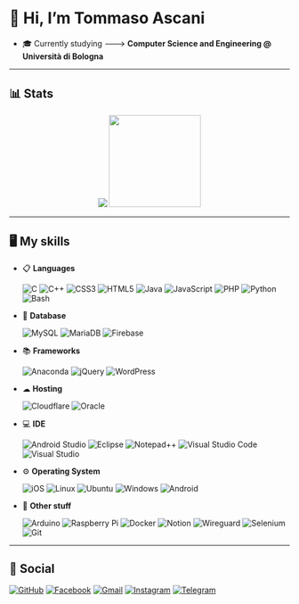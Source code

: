 # 👋 Hi, I’m Tommaso Ascani
- 🎓 Currently studying ---> **Computer Science and Engineering @ Università di Bologna**

---

## 📊 Stats

<div align="center">
  <img src="https://github-readme-stats.vercel.app/api?username=tommaso-ascani&show_icons=true&count_private=true&theme=dark&hide_title=true&include_all_commits=true">
  <img src="https://github-readme-stats.vercel.app/api/top-langs/?username=tommaso-ascani&layout=compact&theme=dark&hide_title=true" height="165">
</div>

---

## 🖥 My skills
  - 📋 **Languages**

    ![C](https://img.shields.io/badge/c-%2300599C.svg?style=for-the-badge&logo=c&logoColor=white)
    ![C++](https://img.shields.io/badge/c++-%2300599C.svg?style=for-the-badge&logo=c%2B%2B&logoColor=white)
    ![CSS3](https://img.shields.io/badge/css3-%231572B6.svg?style=for-the-badge&logo=css3&logoColor=white)
    ![HTML5](https://img.shields.io/badge/html5-%23E34F26.svg?style=for-the-badge&logo=html5&logoColor=white)
    ![Java](https://img.shields.io/badge/java-%23ED8B00.svg?style=for-the-badge&logo=java&logoColor=white)
    ![JavaScript](https://img.shields.io/badge/javascript-%23323330.svg?style=for-the-badge&logo=javascript&logoColor=%23F7DF1E)
    ![PHP](https://img.shields.io/badge/php-%23777BB4.svg?style=for-the-badge&logo=php&logoColor=white)
    ![Python](https://img.shields.io/badge/python-3670A0?style=for-the-badge&logo=python&logoColor=ffdd54)
    ![Bash](https://img.shields.io/badge/shell_script-%23121011.svg?style=for-the-badge&logo=gnu-bash&logoColor=white)

  - 💾 **Database**
  
    ![MySQL](https://img.shields.io/badge/mysql-%2300f.svg?style=for-the-badge&logo=mysql&logoColor=white)
    ![MariaDB](https://img.shields.io/badge/MariaDB-003545?style=for-the-badge&logo=mariadb&logoColor=white)
    ![Firebase](https://img.shields.io/badge/Firebase-039BE5?style=for-the-badge&logo=Firebase&logoColor=white)
    
  - 📚 **Frameworks**

    ![Anaconda](https://img.shields.io/badge/Anaconda-%2344A833.svg?style=for-the-badge&logo=anaconda&logoColor=white)
    ![jQuery](https://img.shields.io/badge/jquery-%230769AD.svg?style=for-the-badge&logo=jquery&logoColor=white)
    ![WordPress](https://img.shields.io/badge/WordPress-%23117AC9.svg?style=for-the-badge&logo=WordPress&logoColor=white)
    
  - ☁ **Hosting**

    ![Cloudflare](https://img.shields.io/badge/Cloudflare-F38020?style=for-the-badge&logo=Cloudflare&logoColor=white)
    ![Oracle](https://img.shields.io/badge/Oracle-F80000?style=for-the-badge&logo=oracle&logoColor=white)
    
  - 💻 **IDE**

    ![Android Studio](https://img.shields.io/badge/Android%20Studio-3DDC84.svg?style=for-the-badge&logo=android-studio&logoColor=white)
    ![Eclipse](https://img.shields.io/badge/Eclipse-FE7A16.svg?style=for-the-badge&logo=Eclipse&logoColor=white)
    ![Notepad++](https://img.shields.io/badge/Notepad++-90E59A.svg?style=for-the-badge&logo=notepad%2b%2b&logoColor=black)
    ![Visual Studio Code](https://img.shields.io/badge/Visual%20Studio%20Code-0078d7.svg?style=for-the-badge&logo=visual-studio-code&logoColor=white)
    ![Visual Studio](https://img.shields.io/badge/Visual%20Studio-5C2D91.svg?style=for-the-badge&logo=visual-studio&logoColor=white)
    
  - ⚙ **Operating System**

    ![iOS](https://img.shields.io/badge/iOS-000000?style=for-the-badge&logo=ios&logoColor=white)
    ![Linux](https://img.shields.io/badge/Linux-FCC624?style=for-the-badge&logo=linux&logoColor=black)
    ![Ubuntu](https://img.shields.io/badge/Ubuntu-E95420?style=for-the-badge&logo=ubuntu&logoColor=white)
    ![Windows](https://img.shields.io/badge/Windows-0078D6?style=for-the-badge&logo=windows&logoColor=white)
    ![Android](https://img.shields.io/badge/Android-3DDC84?style=for-the-badge&logo=android&logoColor=white)
    
  - 📍 **Other stuff**

    ![Arduino](https://img.shields.io/badge/-Arduino-00979D?style=for-the-badge&logo=Arduino&logoColor=white)
    ![Raspberry Pi](https://img.shields.io/badge/-RaspberryPi-C51A4A?style=for-the-badge&logo=Raspberry-Pi)
    ![Docker](https://img.shields.io/badge/docker-%230db7ed.svg?style=for-the-badge&logo=docker&logoColor=white)
    ![Notion](https://img.shields.io/badge/Notion-%23000000.svg?style=for-the-badge&logo=notion&logoColor=white)
    ![Wireguard](https://img.shields.io/badge/wireguard-%2388171A.svg?style=for-the-badge&logo=wireguard&logoColor=white)
    ![Selenium](https://img.shields.io/badge/-selenium-%43B02A?style=for-the-badge&logo=selenium&logoColor=white)
    ![Git](https://img.shields.io/badge/git-%23F05033.svg?style=for-the-badge&logo=git&logoColor=white)
    
---
    
## 📱 Social
    
  [![GitHub](https://img.shields.io/badge/github-%23121011.svg?style=for-the-badge&logo=github&logoColor=white)](https://github.com/tommaso-ascani/tommaso-ascani/)
  [![Facebook](https://img.shields.io/badge/Facebook-%231877F2.svg?style=for-the-badge&logo=Facebook&logoColor=white)](https://www.facebook.com/tommaso.ascani.7/)
  [![Gmail](https://img.shields.io/badge/Gmail-D14836?style=for-the-badge&logo=gmail&logoColor=white)](mailto:tommaso.ascani@gmail.com)
  [![Instagram](https://img.shields.io/badge/Instagram-%23E4405F.svg?style=for-the-badge&logo=Instagram&logoColor=white)](https://www.instagram.com/tommaso.ascani/)
  [![Telegram](https://img.shields.io/badge/Telegram-2CA5E0?style=for-the-badge&logo=telegram&logoColor=white)](https://t.me/TommasoAscani)
  <!-- 
  ![LinkedIn](https://img.shields.io/badge/linkedin-%230077B5.svg?style=for-the-badge&logo=linkedin&logoColor=white) 
  ![Twitter](https://img.shields.io/badge/Twitter-%231DA1F2.svg?style=for-the-badge&logo=Twitter&logoColor=white) 
  -->

